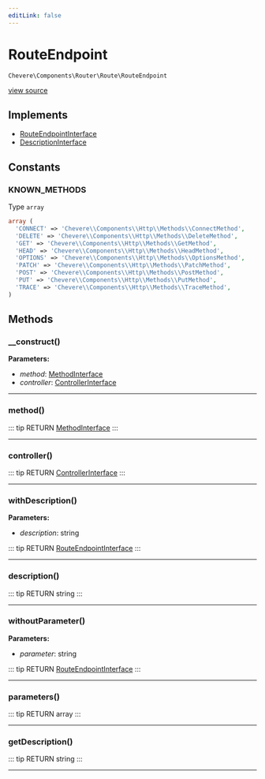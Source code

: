 ```yaml
---
editLink: false
---
```


# RouteEndpoint

`Chevere\Components\Router\Route\RouteEndpoint`

[view source](https://github.com/chevere/chevere/blob/master/src/Chevere/Components/Router/Route/RouteEndpoint.php)

## Implements

- [RouteEndpointInterface](../../../Interfaces/Router/Route/RouteEndpointInterface.md)
- [DescriptionInterface](../../../Interfaces/Common/DescriptionInterface.md)

## Constants

### KNOWN_METHODS

Type `array`

```php
array (
  'CONNECT' => 'Chevere\\Components\\Http\\Methods\\ConnectMethod',
  'DELETE' => 'Chevere\\Components\\Http\\Methods\\DeleteMethod',
  'GET' => 'Chevere\\Components\\Http\\Methods\\GetMethod',
  'HEAD' => 'Chevere\\Components\\Http\\Methods\\HeadMethod',
  'OPTIONS' => 'Chevere\\Components\\Http\\Methods\\OptionsMethod',
  'PATCH' => 'Chevere\\Components\\Http\\Methods\\PatchMethod',
  'POST' => 'Chevere\\Components\\Http\\Methods\\PostMethod',
  'PUT' => 'Chevere\\Components\\Http\\Methods\\PutMethod',
  'TRACE' => 'Chevere\\Components\\Http\\Methods\\TraceMethod',
)
```

## Methods

### __construct()

**Parameters:**

- *method*: [MethodInterface](../../../Interfaces/Http/MethodInterface.md)
- *controller*: [ControllerInterface](../../../Interfaces/Action/ControllerInterface.md)

---

### method()

::: tip RETURN
[MethodInterface](../../../Interfaces/Http/MethodInterface.md)
:::

---

### controller()

::: tip RETURN
[ControllerInterface](../../../Interfaces/Action/ControllerInterface.md)
:::

---

### withDescription()

**Parameters:**

- *description*: string

::: tip RETURN
[RouteEndpointInterface](../../../Interfaces/Router/Route/RouteEndpointInterface.md)
:::

---

### description()

::: tip RETURN
string
:::

---

### withoutParameter()

**Parameters:**

- *parameter*: string

::: tip RETURN
[RouteEndpointInterface](../../../Interfaces/Router/Route/RouteEndpointInterface.md)
:::

---

### parameters()

::: tip RETURN
array
:::

---

### getDescription()

::: tip RETURN
string
:::

---
